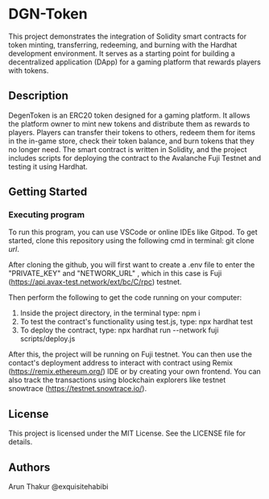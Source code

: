 # DGN-Token

This project demonstrates the integration of Solidity smart contracts for token minting, transferring, redeeming, and burning with the Hardhat development environment. It serves as a starting point for building a decentralized application (DApp) for a gaming platform that rewards players with tokens.

## Description

DegenToken is an ERC20 token designed for a gaming platform. It allows the platform owner to mint new tokens and distribute them as rewards to players. Players can transfer their tokens to others, redeem them for items in the in-game store, check their token balance, and burn tokens that they no longer need. The smart contract is written in Solidity, and the project includes scripts for deploying the contract to the Avalanche Fuji Testnet and testing it using Hardhat.

## Getting Started

### Executing program

To run this program, you can use VSCode or online IDEs like Gitpod. To get started, clone this repository using the following cmd in terminal: git clone _url_.

After cloning the github, you will first want to create a .env file to enter the "PRIVATE_KEY" and "NETWORK_URL" , which in this case is Fuji (https://api.avax-test.network/ext/bc/C/rpc)  testnet.

Then perform the following to get the code running on your computer:

1. Inside the project directory, in the terminal type: npm i
2. To test the contract's functionality using test.js, type: npx hardhat test
3. To deploy the contract, type: npx hardhat run --network fuji scripts/deploy.js

After this, the project will be running on Fuji testnet.
You can then use the contact's deployment address to interact with contract using Remix (https://remix.ethereum.org/) IDE or by creating your own frontend.
You can also track the transactions using blockchain explorers like testnet snowtrace (https://testnet.snowtrace.io/).

## License
This project is licensed under the MIT License. See the LICENSE file for details.

## Authors

Arun Thakur
@exquisitehabibi
